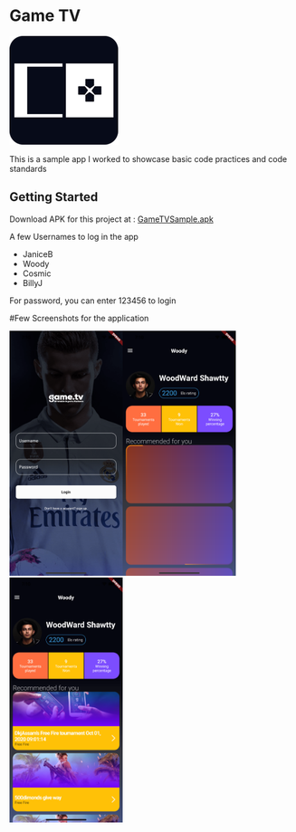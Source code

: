 # Game TV
[![Launcher Icon](Screenshots/launcher.png?raw=true "launcher")](https://drive.google.com/file/d/1CznKuyMjHqzlPR1AQpjA-wpnUSsuMezk/view?usp=sharing)


This is a sample app I worked to showcase basic code practices and code standards 

## Getting Started

Download APK for this project at :
[GameTVSample.apk](https://drive.google.com/file/d/1CznKuyMjHqzlPR1AQpjA-wpnUSsuMezk/view?usp=sharing)



A few Usernames to log in the app

- JaniceB
- Woody
- Cosmic
- BillyJ

For password, you can enter 123456 to login

#Few Screenshots for the application

<img src="Screenshots/Screenshot1.png" width="200"><img src="Screenshots/Screenshot2.png" width="200"><img src="Screenshots/Screenshot3.png" width="200">
